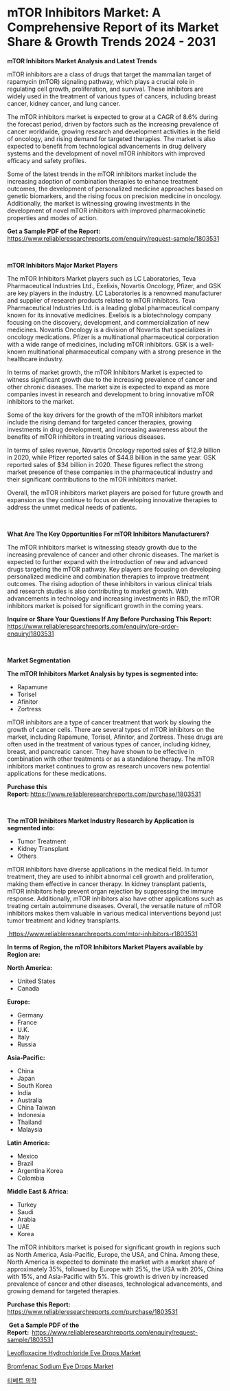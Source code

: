 <p><h1>mTOR Inhibitors Market: A Comprehensive Report of its Market Share & Growth Trends 2024 - 2031</h1></p><p><strong>mTOR Inhibitors Market Analysis and Latest Trends</strong></p>
<p><p>mTOR inhibitors are a class of drugs that target the mammalian target of rapamycin (mTOR) signaling pathway, which plays a crucial role in regulating cell growth, proliferation, and survival. These inhibitors are widely used in the treatment of various types of cancers, including breast cancer, kidney cancer, and lung cancer.</p><p>The mTOR inhibitors market is expected to grow at a CAGR of 8.6% during the forecast period, driven by factors such as the increasing prevalence of cancer worldwide, growing research and development activities in the field of oncology, and rising demand for targeted therapies. The market is also expected to benefit from technological advancements in drug delivery systems and the development of novel mTOR inhibitors with improved efficacy and safety profiles.</p><p>Some of the latest trends in the mTOR inhibitors market include the increasing adoption of combination therapies to enhance treatment outcomes, the development of personalized medicine approaches based on genetic biomarkers, and the rising focus on precision medicine in oncology. Additionally, the market is witnessing growing investments in the development of novel mTOR inhibitors with improved pharmacokinetic properties and modes of action.</p></p>
<p><strong>Get a Sample PDF of the Report:&nbsp;</strong> <a href="https://www.reliableresearchreports.com/enquiry/request-sample/1803531">https://www.reliableresearchreports.com/enquiry/request-sample/1803531</a></p>
<p>&nbsp;</p>
<p><strong>mTOR Inhibitors Major Market Players</strong></p>
<p><p>The mTOR Inhibitors Market players such as LC Laboratories, Teva Pharmaceutical Industries Ltd., Exelixis, Novartis Oncology, Pfizer, and GSK are key players in the industry. LC Laboratories is a renowned manufacturer and supplier of research products related to mTOR inhibitors. Teva Pharmaceutical Industries Ltd. is a leading global pharmaceutical company known for its innovative medicines. Exelixis is a biotechnology company focusing on the discovery, development, and commercialization of new medicines. Novartis Oncology is a division of Novartis that specializes in oncology medications. Pfizer is a multinational pharmaceutical corporation with a wide range of medicines, including mTOR inhibitors. GSK is a well-known multinational pharmaceutical company with a strong presence in the healthcare industry.</p><p>In terms of market growth, the mTOR Inhibitors Market is expected to witness significant growth due to the increasing prevalence of cancer and other chronic diseases. The market size is expected to expand as more companies invest in research and development to bring innovative mTOR inhibitors to the market.</p><p>Some of the key drivers for the growth of the mTOR inhibitors market include the rising demand for targeted cancer therapies, growing investments in drug development, and increasing awareness about the benefits of mTOR inhibitors in treating various diseases.</p><p>In terms of sales revenue, Novartis Oncology reported sales of $12.9 billion in 2020, while Pfizer reported sales of $44.8 billion in the same year. GSK reported sales of $34 billion in 2020. These figures reflect the strong market presence of these companies in the pharmaceutical industry and their significant contributions to the mTOR inhibitors market. </p><p>Overall, the mTOR inhibitors market players are poised for future growth and expansion as they continue to focus on developing innovative therapies to address the unmet medical needs of patients.</p></p>
<p>&nbsp;</p>
<p><strong>What Are The Key Opportunities For mTOR Inhibitors Manufacturers?</strong></p>
<p><p>The mTOR inhibitors market is witnessing steady growth due to the increasing prevalence of cancer and other chronic diseases. The market is expected to further expand with the introduction of new and advanced drugs targeting the mTOR pathway. Key players are focusing on developing personalized medicine and combination therapies to improve treatment outcomes. The rising adoption of these inhibitors in various clinical trials and research studies is also contributing to market growth. With advancements in technology and increasing investments in R&D, the mTOR inhibitors market is poised for significant growth in the coming years.</p></p>
<p><strong>Inquire or Share Your Questions If Any Before Purchasing This Report:</strong> <a href="https://www.reliableresearchreports.com/enquiry/pre-order-enquiry/1803531">https://www.reliableresearchreports.com/enquiry/pre-order-enquiry/1803531</a></p>
<p>&nbsp;</p>
<p><strong>Market Segmentation</strong></p>
<p><strong>The mTOR Inhibitors Market Analysis by types is segmented into:</strong></p>
<p><ul><li>Rapamune</li><li>Torisel</li><li>Afinitor</li><li>Zortress</li></ul></p>
<p><p>mTOR inhibitors are a type of cancer treatment that work by slowing the growth of cancer cells. There are several types of mTOR inhibitors on the market, including Rapamune, Torisel, Afinitor, and Zortress. These drugs are often used in the treatment of various types of cancer, including kidney, breast, and pancreatic cancer. They have shown to be effective in combination with other treatments or as a standalone therapy. The mTOR inhibitors market continues to grow as research uncovers new potential applications for these medications.</p></p>
<p><strong>Purchase this Report:&nbsp;</strong><a href="https://www.reliableresearchreports.com/purchase/1803531">https://www.reliableresearchreports.com/purchase/1803531</a></p>
<p>&nbsp;</p>
<p><strong>The mTOR Inhibitors Market Industry Research by Application is segmented into:</strong></p>
<p><ul><li>Tumor Treatment</li><li>Kidney Transplant</li><li>Others</li></ul></p>
<p><p>mTOR inhibitors have diverse applications in the medical field. In tumor treatment, they are used to inhibit abnormal cell growth and proliferation, making them effective in cancer therapy. In kidney transplant patients, mTOR inhibitors help prevent organ rejection by suppressing the immune response. Additionally, mTOR inhibitors also have other applications such as treating certain autoimmune diseases. Overall, the versatile nature of mTOR inhibitors makes them valuable in various medical interventions beyond just tumor treatment and kidney transplants.</p></p>
<p><a href="https://www.reliableresearchreports.com/mtor-inhibitors-r1803531">&nbsp;https://www.reliableresearchreports.com/mtor-inhibitors-r1803531</a></p>
<p><strong>In terms of Region, the mTOR Inhibitors Market Players available by Region are:</strong></p>
<p>
    <p> <strong> North America: </strong>
        <ul>
            <li>United States</li>
            <li>Canada</li>
        </ul>
        </p> 
    <p> <strong> Europe: </strong>
        <ul>
            <li>Germany</li>
            <li>France</li>
            <li>U.K.</li>
            <li>Italy</li>
            <li>Russia</li>
        </ul>
        </p> 
    <p> <strong> Asia-Pacific: </strong>
        <ul>
            <li>China</li>
            <li>Japan</li>
            <li>South Korea</li>
            <li>India</li>
            <li>Australia</li>
            <li>China Taiwan</li>
            <li>Indonesia</li>
            <li>Thailand</li>
            <li>Malaysia</li>
        </ul>
        </p> 
    <p> <strong> Latin America: </strong>
        <ul>
            <li>Mexico</li>
            <li>Brazil</li>
            <li>Argentina Korea</li>
            <li>Colombia</li>
        </ul>
        </p> 
    <p> <strong> Middle East & Africa: </strong>
        <ul>
            <li>Turkey</li>
            <li>Saudi</li>
            <li>Arabia</li>
            <li>UAE</li>
            <li>Korea</li>
        </ul>
    </p>
    </p>
<p><p>The mTOR inhibitors market is poised for significant growth in regions such as North America, Asia-Pacific, Europe, the USA, and China. Among these, North America is expected to dominate the market with a market share of approximately 35%, followed by Europe with 25%, the USA with 20%, China with 15%, and Asia-Pacific with 5%. This growth is driven by increased prevalence of cancer and other diseases, technological advancements, and growing demand for targeted therapies.</p></p>
<p><strong>Purchase this Report: </strong><a href="https://www.reliableresearchreports.com/purchase/1803531">https://www.reliableresearchreports.com/purchase/1803531</a></p>
<p>&nbsp;<strong>Get a Sample PDF of the Report:&nbsp;&nbsp;</strong><a href="https://www.reliableresearchreports.com/enquiry/request-sample/1803531">https://www.reliableresearchreports.com/enquiry/request-sample/1803531</a></p>
<p><strong></strong></p>
<p><p><a href="https://github.com/nathandecarvalho/Market-Research-Report-List-3/blob/main/levofloxacine-hydrochloride-eye-drops-market.md">Levofloxacine Hydrochloride Eye Drops Market</a></p><p><a href="https://github.com/kosella/Market-Research-Report-List-3/blob/main/bromfenac-sodium-eye-drops-market.md">Bromfenac Sodium Eye Drops Market</a></p><p><a href="https://github.com/chupp85/Market-Research-Report-List-1/blob/main/825610356443.md">티베트 의학</a></p></p>